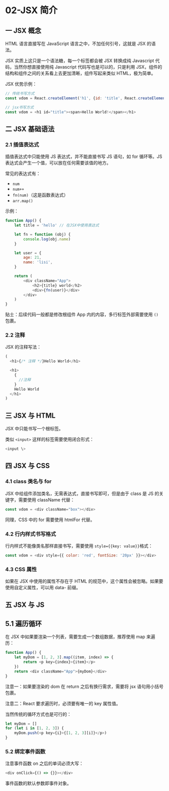 # 02-JSX 简介

## 一 JSX 概念

HTML 语言直接写在 JavaScript 语言之中，不加任何引号，这就是 JSX 的语法。

JSX 实质上这只是一个语法糖，每一个标签都会被 JSX 转换成纯 Javascript 代码，当然你想直接使用纯 Javascript 代码写也是可以的，只是利用 JSX，组件的结构和组件之间的关系看上去更加清晰，组件写起来类似 HTML，极为简单。

JSX 优势示例：

```js
// 传统书写方式
const vdom = React.createElement('h1', {id: 'title', React.createElement('span', {},'Hello World!')})

// jsx书写方式
const vdom = <h1 id="title"><span>Hello World!</span></h1>
```

## 二 JSX 基础语法

### 2.1 插值表达式

插值表达式中只能使用 JS 表达式，并不能直接书写 JS 语句，如 for 循环等。JS 表达式会产生一个值，可以放在任何需要该值的地方。

常见的表达式有：

-   `num`
-   `num++`
-   `fn(num)`（这是函数表达式）
-   `arr.map()`

示例：

```js
function App() {
    let title = 'hello' // 在JSX中使用表达式

    let fn = function (obj) {
        console.log(obj.name)
    }

    let user = {
        age: 21,
        name: 'lisi',
    }

    return (
        <div className="App">
            <h2>{title} world</h2>
            <div>{fn(user)}</div>
        </div>
    )
}
```

贴士：后续代码一般都是修改根组件 App 内的内容，多行标签外部需要使用 `()` 包裹。

### 2.2 注释

JSX 的注释写法：

```js
(
  <h1>{/* 注释 */}Hello World</h1>

  <h1>
    {
      //注释
    }
    Hello World
  </h1>
)
```

## 三 JSX 与 HTML

JSX 中只能书写一个根标签。

类似 `<input>` 这样的标签需要使用闭合形式：

```js
<input \>
```

## 四 JSX 与 CSS

### 4.1 class 类名与 for

JSX 中给组件添加类名，无需表达式，直接书写即可，但是由于 class 是 JS 的关键字，需要使用 className 代替：

```js
const vdom = <div className="box"></div>
```

同理，CSS 中的 for 需要使用 htmlFor 代替。

### 4.2 行内样式书写格式

行内样式不能像类名那样直接书写，需要使用 `style={{key: value}}`格式：

```js
const vdom = <div style={{ color: 'red', fontSize: '20px' }}></div>
```

### 4.3 CSS 属性

如果在 JSX 中使用的属性不存在于 HTML 的规范中，这个属性会被忽略。如果要使用自定义属性，可以用 data- 前缀。

## 五 JSX 与 JS

## 5.1 遍历循环

在 JSX 中如果要渲染一个列表，需要生成一个数组数据，推荐使用 map 来遍历：

```js
function App() {
    let myDom = [1, 2, 3].map((item, index) => {
        return <p key={index}>{item}</p>
    })
    return <div className="App">{myDom}</div>
}
```

注意一：如果要渲染的 dom 在 return 之后有换行需求，需要将 jsx 语句用小括号包裹。

注意二：React 要求遍历时，必须要有唯一的 key 属性值。

当然传统的循环方式也是可行的：

```js
let myDom = []
for (let i in [1, 2, 3]) {
    myDom.push(<p key={i}>{[1, 2, 3][i]}</p>)
}
```

### 5.2 绑定事件函数

注意事件函数 on 之后的单词必须大写：

```js
<div onClick={() => {}}></div>
```

事件函数的默认参数即事件对象。
